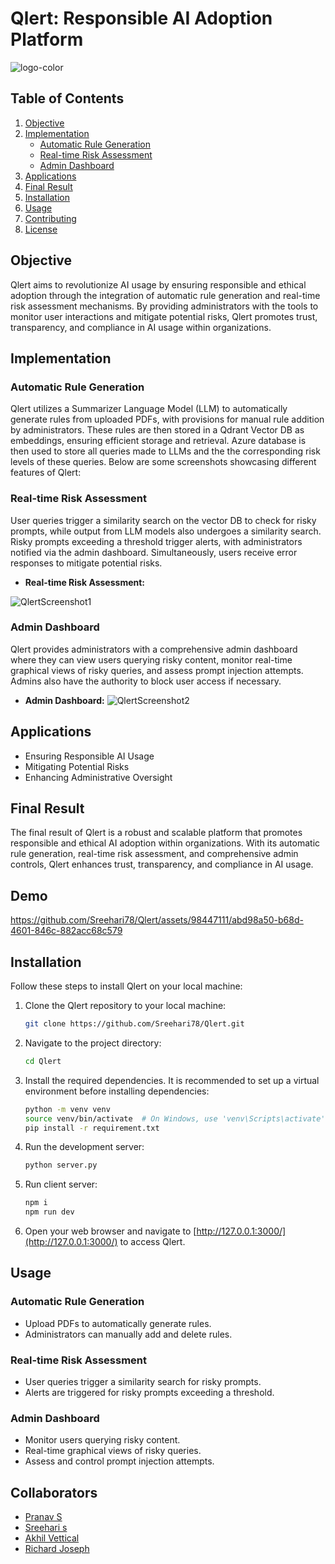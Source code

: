 # Qlert: Responsible AI Adoption Platform

![logo-color](https://github.com/Sreehari78/Qlert/assets/98447111/eb97c0af-f292-4933-a616-0057d1e09121)


## Table of Contents

1. [Objective](#objective)
2. [Implementation](#implementation)
   - [Automatic Rule Generation](#automatic-rule-generation)
   - [Real-time Risk Assessment](#real-time-risk-assessment)
   - [Admin Dashboard](#admin-dashboard)
3. [Applications](#applications)
4. [Final Result](#final-result)
5. [Installation](#installation)
6. [Usage](#usage)
7. [Contributing](#contributing)
8. [License](#license)

## Objective

Qlert aims to revolutionize AI usage by ensuring responsible and ethical adoption through the integration of automatic rule generation and real-time risk assessment mechanisms. By providing administrators with the tools to monitor user interactions and mitigate potential risks, Qlert promotes trust, transparency, and compliance in AI usage within organizations.

## Implementation

### Automatic Rule Generation

Qlert utilizes a Summarizer Language Model (LLM) to automatically generate rules from uploaded PDFs, with provisions for manual rule addition by administrators. These rules are then stored in a Qdrant Vector DB as embeddings, ensuring efficient storage and retrieval. Azure database is then used to store all queries made to LLMs and the the corresponding risk levels of these queries.
Below are some screenshots showcasing different features of Qlert:

### Real-time Risk Assessment

User queries trigger a similarity search on the vector DB to check for risky prompts, while output from LLM models also undergoes a similarity search. Risky prompts exceeding a threshold trigger alerts, with administrators notified via the admin dashboard. Simultaneously, users receive error responses to mitigate potential risks.

- **Real-time Risk Assessment:**

![QlertScreenshot1](https://github.com/Sreehari78/Qlert/assets/98447111/c3ec87d4-dd12-4d16-ad23-e8f04d9000f1)

### Admin Dashboard

Qlert provides administrators with a comprehensive admin dashboard where they can view users querying risky content, monitor real-time graphical views of risky queries, and assess prompt injection attempts. Admins also have the authority to block user access if necessary.

- **Admin Dashboard:**
![QlertScreenshot2](https://github.com/Sreehari78/Qlert/assets/98447111/e97dc315-8a6f-4660-b2f6-15ae3a8f628f)

## Applications

- Ensuring Responsible AI Usage
- Mitigating Potential Risks
- Enhancing Administrative Oversight

## Final Result

The final result of Qlert is a robust and scalable platform that promotes responsible and ethical AI adoption within organizations. With its automatic rule generation, real-time risk assessment, and comprehensive admin controls, Qlert enhances trust, transparency, and compliance in AI usage.

## Demo



https://github.com/Sreehari78/Qlert/assets/98447111/abd98a50-b68d-4601-846c-882acc68c579



## Installation

Follow these steps to install Qlert on your local machine:

1. Clone the Qlert repository to your local machine:

   ```bash
   git clone https://github.com/Sreehari78/Qlert.git
   ```

2. Navigate to the project directory:

   ```bash
   cd Qlert
   ```

3. Install the required dependencies. It is recommended to set up a virtual environment before installing dependencies:

   ```bash
   python -m venv venv
   source venv/bin/activate  # On Windows, use 'venv\Scripts\activate'
   pip install -r requirement.txt
   ```

4. Run the development server:

   ```bash
   python server.py
   ```

5. Run client server:

   ```bash
   npm i
   npm run dev
   ```

6. Open your web browser and navigate to [http://127.0.0.1:3000/](http://127.0.0.1:3000/) to access Qlert.

## Usage

### Automatic Rule Generation

- Upload PDFs to automatically generate rules.
- Administrators can manually add and delete rules.

### Real-time Risk Assessment

- User queries trigger a similarity search for risky prompts.
- Alerts are triggered for risky prompts exceeding a threshold.

### Admin Dashboard

- Monitor users querying risky content.
- Real-time graphical views of risky queries.
- Assess and control prompt injection attempts.

## Collaborators

- [Pranav S](https://github.com/prnv0)
- [Sreehari s](https://github.com/Sreehari78)
- [Akhil Vettical](https://github.com/AkhilVettical)
- [Richard Joseph](https://github.com/Richard-m-j)
